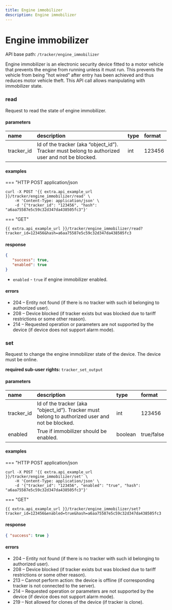 ```yaml
---
title: Engine immobilizer
description: Engine immobilizer
---
```

# Engine immobilizer

API base path: `/tracker/engine_immobilizer`

Engine immobilizer is an electronic security device fitted to a motor vehicle that prevents the engine from running unless it must run. This prevents the vehicle from being "hot wired" after entry has been achieved and thus reduces motor vehicle theft. This API call allows manipulating with immobilizer state.

### read

Request to read the state of engine immobilizer.

#### parameters

| name | description | type| format|
| :------ | :------ | :----- | :------ |
| tracker_id | Id of the tracker (aka “object_id”). Tracker must belong to authorized user and not be blocked. | int | 123456 |

#### examples

=== "HTTP POST application/json

```abap
curl -X POST '{{ extra.api_example_url }}/tracker/engine_immobilizer/read' \
    -H 'Content-Type: application/json' \ 
    -d '{"tracker_id": "123456", "hash": "a6aa75587e5c59c32d347da438505fc3"}'
```

=== "GET"

```abap
{{ extra.api_example_url }}/tracker/engine_immobilizer/read?tracker_id=123456&hash=a6aa75587e5c59c32d347da438505fc3
```

#### response

```json
{
   "success": true,
   "enabled": true
}
```

* `enabled` - `true` if engine immobilizer enabled.

#### errors

* 204 – Entity not found (if there is no tracker with such id belonging to authorized user).
* 208 – Device blocked (if tracker exists but was blocked due to tariff restrictions or some other reason).
* 214 – Requested operation or parameters are not supported by the device (if device does not support alarm mode).

### set

Request to change the engine immobilizer state of the device. The device must be online.

**required sub-user rights:** `tracker_set_output`

#### parameters

| name | description | type| format|
| :------ | :------ | :----- | :------ |
| tracker_id | Id of the tracker (aka “object_id”). Tracker must belong to authorized user and not be blocked. | int | 123456 |
| enabled | True if immobilizer should be enabled. | boolean | true/false |

#### examples

=== "HTTP POST application/json

```abap
curl -X POST '{{ extra.api_example_url }}/tracker/engine_immobilizer/set' \
    -H 'Content-Type: application/json' \ 
    -d '{"tracker_id": "123456", "enabled": "true", "hash": "a6aa75587e5c59c32d347da438505fc3"}'
```

=== "GET"

```abap
{{ extra.api_example_url }}/tracker/engine_immobilizer/set?tracker_id=123456&enabled=true&hash=a6aa75587e5c59c32d347da438505fc3
```

#### response

```json
{ "success": true }
```

#### errors

* 204 – Entity not found (if there is no tracker with such id belonging to authorized user).
* 208 – Device blocked (if tracker exists but was blocked due to tariff restrictions or some other reason).
* 213 – Cannot perform action: the device is offline (if corresponding tracker is not connected to the server).
* 214 – Requested operation or parameters are not supported by the device (if device does not support alarm mode).
* 219 – Not allowed for clones of the device (if tracker is clone).

